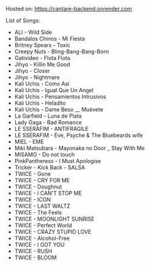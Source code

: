 Hosted on: https://cantare-backend.onrender.com

List of Songs:

- ALI - Wild Side
- Bandalos Chinos - Mi Fiesta
- Britney Spears - Toxic
- Creepy Nuts - Bling-Bang-Bang-Born
- Gativideo - Flota Flota
- Jihyo - Killin Me Good
- Jihyo - Closer
- Jihyo - Nightmare
- Kali Uchis - Como Así
- Kali Uchis - Igual Que Un Angel
- Kali Uchis - Pensamientos Intrusivos
- Kali Uchis - Heladito
- Kali Uchis - Dame Beso __ Muévete
- La Garfield - Luna de Plata
- Lady Gaga - Bad Romance
- LE SSERAFIM - ANTIFRAGILE
- LE SSERAFIM - Eve, Psyche & The Bluebeards wife
- MIEL - EME
- Miki Matsubara - Mayonaka no Door _ Stay With Me
- MISAMO - Do not touch
- PinkPantheress - I Must Apologise
- Tricker - Kick Back - SALSA
- TWICE - Gone
- TWICE - CRY FOR ME
- TWICE - Doughnut
- TWICE - I CAN'T STOP ME
- TWICE - ICON
- TWICE - LAST WALTZ
- TWICE - The Feels
- TWICE - MOONLIGHT SUNRISE
- TWICE - Perfect World
- TWICE - CRAZY STUPID LOVE
- TWICE - Alcohol-Free
- TWICE - I GOT YOU
- TWICE - RUSH
- TWICE - BLOOM
